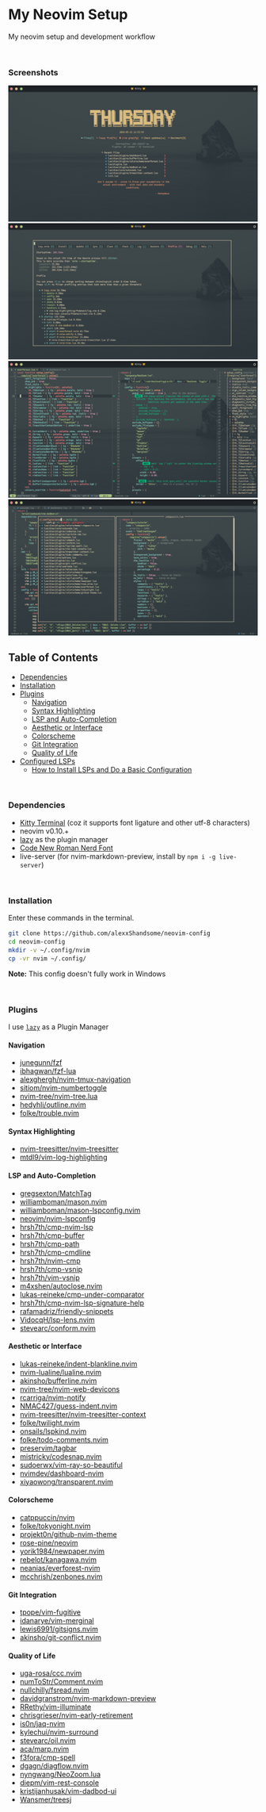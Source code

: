 # My Neovim Setup

My neovim setup and development workflow

<br>


### Screenshots

![image1](./assets/images/img1.png)
![image2](./assets/images/img2.png)
![image3](./assets/images/img3.png)
![image4](./assets/images/img4.png)

## Table of Contents

* [Dependencies](#dependencies)
* [Installation](#installation)
* [Plugins](#plugins)
   + [Navigation](#navigation)
   + [Syntax Highlighting](#syntax-highlighting)
   + [LSP and Auto-Completion](#lsp-and-auto-completion)
   + [Aesthetic or Interface](#aesthetic-or-interface)
   + [Colorscheme](#colorscheme)
   + [Git Integration](#git-integration)
   + [Quality of Life](#quality-of-life)
* [Configured LSPs](#configured-lsps)
   + [How to Install LSPs and Do a Basic Configuration](#how-to-install-lsps-and-do-a-basic-configuration)

<br>


### Dependencies

* [Kitty Terminal](https://github.com/kovidgoyal/kitty) (coz it supports font ligature and
other utf-8 characters)
* neovim v0.10.+
* [lazy](https://github.com/folke/lazy.nvim) as the plugin manager
* [Code New Roman Nerd Font](https://www.nerdfonts.com/font-downloads)
* live-server (for nvim-markdown-preview, install by ```npm i -g live-server```)

<br>


### Installation

Enter these commands in the terminal.
```bash
git clone https://github.com/alexxShandsome/neovim-config
cd neovim-config
mkdir -v ~/.config/nvim
cp -vr nvim ~/.config/
```

**Note:** This config doesn't fully work in Windows

<br>


### Plugins

I use [```lazy```](https://github.com/folke/lazy.nvim) as a Plugin Manager

#### Navigation

* [junegunn/fzf                   ](https://github.com/junegunn/fzf)
* [ibhagwan/fzf-lua               ](https://github.com/ibhagwan/fzf-lua)
* [alexghergh/nvim-tmux-navigation](https://github.com/alexghergh/nvim-tmux-navigation)
* [sitiom/nvim-numbertoggle       ](https://github.com/sitiom/nvim-numbertoggle)
* [nvim-tree/nvim-tree.lua        ](https://github.com/nvim-tree/nvim-tree.lua)
* [hedyhli/outline.nvim           ](https://github.com/hedyhli/outline.nvim)
* [folke/trouble.nvim             ](https://github.com/folke/trouble.nvim)

#### Syntax Highlighting

* [nvim-treesitter/nvim-treesitter](https://github.com/nvim-treesitter/nvim-treesitter)
* [mtdl9/vim-log-highlighting     ](https://github.com/MTDL9/vim-log-highlighting)

#### LSP and Auto-Completion

* [gregsexton/MatchTag                ](https://github.com/gregsexton/MatchTag)
* [williamboman/mason.nvim            ](https://github.com/williamboman/mason.nvim)
* [williamboman/mason-lspconfig.nvim  ](https://github.com/williamboman/mason-lspconfig.nvim)
* [neovim/nvim-lspconfig              ](https://github.com/neovim/nvim-lspconfig)
* [hrsh7th/cmp-nvim-lsp               ](https://github.com/hrsh7th/cmp-nvim-lsp)
* [hrsh7th/cmp-buffer                 ](https://github.com/hrsh7th/cmp-buffer)
* [hrsh7th/cmp-path                   ](https://github.com/hrsh7th/cmp-path)
* [hrsh7th/cmp-cmdline                ](https://github.com/hrsh7th/cmp-cmdline)
* [hrsh7th/nvim-cmp                   ](https://github.com/hrsh7th/nvim-cmp)
* [hrsh7th/cmp-vsnip                  ](https://github.com/hrsh7th/cmp-vsnip)
* [hrsh7th/vim-vsnip                  ](https://github.com/hrsh7th/vim-vsnip)
* [m4xshen/autoclose.nvim             ](https://github.com/m4xshen/autoclose.nvim)
* [lukas-reineke/cmp-under-comparator ](https://github.com/lukas-reineke/cmp-under-comparator)
* [hrsh7th/cmp-nvim-lsp-signature-help](https://github.com/hrsh7th/cmp-nvim-lsp-signature-help)
* [rafamadriz/friendly-snippets       ](https://github.com/rafamadriz/friendly-snippets)
* [VidocqH/lsp-lens.nvim              ](https://github.com/VidocqH/lsp-lens.nvim)
* [stevearc/conform.nvim              ](https://github.com/stevearc/conform.nvim)

#### Aesthetic or Interface

* [lukas-reineke/indent-blankline.nvim    ](https://github.com/lukas-reineke/indent-blankline.nvim)
* [nvim-lualine/lualine.nvim              ](https://github.com/nvim-lualine/lualine.nvim)
* [akinsho/bufferline.nvim                ](https://github.com/akinsho/bufferline.nvim)
* [nvim-tree/nvim-web-devicons            ](https://github.com/nvim-tree/nvim-web-devicons)
* [rcarriga/nvim-notify                   ](https://github.com/rcarriga/nvim-notify)
* [NMAC427/guess-indent.nvim              ](https://github.com/NMAC427/guess-indent.nvim)
* [nvim-treesitter/nvim-treesitter-context](https://github.com/nvim-treesitter/nvim-treesitter-context)
* [folke/twilight.nvim                    ](https://github.com/folke/twilight.nvim)
* [onsails/lspkind.nvim                   ](https://github.com/onsails/lspkind.nvim)
* [folke/todo-comments.nvim               ](https://github.com/folke/todo-comments.nvim)
* [preservim/tagbar                       ](https://github.com/preservim/tagbar)
* [mistricky/codesnap.nvim                ](https://github.com/mistricky/codesnap.nvim)
* [sudoerwx/vim-ray-so-beautiful          ](https://github.com/sudoerwx/vim-ray-so-beautiful)
* [nvimdev/dashboard-nvim                 ](https://github.com/nvimdev/dashboard-nvim)
* [xiyaowong/transparent.nvim             ](https://github.com/xiyaowong/transparent.nvim)

#### Colorscheme

* [catppuccin/nvim            ](https://github.com/catppuccin/nvim)
* [folke/tokyonight.nvim      ](https://github.com/folke/tokyonight.nvim)
* [projekt0n/github-nvim-theme](https://github.com/projekt0n/github-nvim-theme)
* [rose-pine/neovim           ](https://github.com/rose-pine/neovim)
* [yorik1984/newpaper.nvim    ](https://github.com/yorik1984/newpaper.nvim)
* [rebelot/kanagawa.nvim      ](https://github.com/rebelot/kanagawa.nvim)
* [neanias/everforest-nvim    ](https://github.com/neanias/everforest-nvim)
* [mcchrish/zenbones.nvim     ](https://github.com/mcchrish/zenbones.nvim)

#### Git Integration

* [tpope/vim-fugitive       ](https://github.com/tpope/vim-fugitive)
* [idanarye/vim-merginal    ](https://github.com/idanarye/vim-merginal)
* [lewis6991/gitsigns.nvim  ](https://github.com/lewis6991/gitsigns.nvim)
* [akinsho/git-conflict.nvim](https://github.com/akinsho/git-conflict.nvim)

#### Quality of Life

* [uga-rosa/ccc.nvim                   ](https://github.com/uga-rosa/ccc.nvim)
* [numToStr/Comment.nvim               ](https://github.com/numToStr/Comment.nvim)
* [nullchilly/fsread.nvim              ](https://github.com/nullchilly/fsread.nvim)
* [davidgranstrom/nvim-markdown-preview](https://github.com/davidgranstrom/nvim-markdown-preview)
* [RRethy/vim-illuminate               ](https://github.com/RRethy/vim-illuminate)
* [chrisgrieser/nvim-early-retirement  ](https://github.com/chrisgrieser/nvim-early-retirement)
* [is0n/jaq-nvim                       ](https://github.com/is0n/jaq-nvim)
* [kylechui/nvim-surround              ](https://github.com/kylechui/nvim-surround)
* [stevearc/oil.nvim                   ](https://github.com/stevearc/oil.nvim)
* [aca/marp.nvim                       ](https://github.com/aca/marp.nvim)
* [f3fora/cmp-spell                    ](https://github.com/f3fora/cmp-spell)
* [dgagn/diagflow.nvim                 ](https://github.com/dgagn/diagflow.nvim)
* [nyngwang/NeoZoom.lua                ](https://github.com/nyngwang/NeoZoom.lua/)
* [diepm/vim-rest-console              ](https://github.com/diepm/vim-rest-console)
* [kristijanhusak/vim-dadbod-ui        ](https://github.com/kristijanhusak/vim-dadbod-ui)
* [Wansmer/treesj                      ](https://github.com/Wansmer/treesj)

<br>

